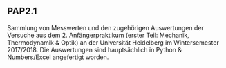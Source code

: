## PAP2.1

Sammlung von Messwerten und den zugehörigen Auswertungen der Versuche aus dem 2. Anfängerpraktikum (erster Teil: Mechanik, Thermodynamik & Optik) an der Universität Heidelberg im Wintersemester 2017/2018.
Die Auswertungen sind hauptsächlich in Python & Numbers/Excel angefertigt worden.
